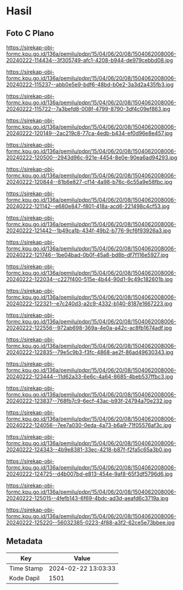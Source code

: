# Hasil

## Foto C Plano

https://sirekap-obj-formc.kpu.go.id/136a/pemilu/pdpr/15/04/06/20/08/1504062008006-20240222-114434--3f305749-afc1-4208-b944-de979cebbd08.jpg

https://sirekap-obj-formc.kpu.go.id/136a/pemilu/pdpr/15/04/06/20/08/1504062008006-20240222-115237--abb0e5e9-bdf6-48bd-b0e2-3a3d2a435fb3.jpg

https://sirekap-obj-formc.kpu.go.id/136a/pemilu/pdpr/15/04/06/20/08/1504062008006-20240222-115722--7a3befd8-008f-4799-8790-3df4c09ef863.jpg

https://sirekap-obj-formc.kpu.go.id/136a/pemilu/pdpr/15/04/06/20/08/1504062008006-20240222-120149--2ac219c8-77ca-4edb-b434-ef0d96e8e457.jpg

https://sirekap-obj-formc.kpu.go.id/136a/pemilu/pdpr/15/04/06/20/08/1504062008006-20240222-120500--2943d96c-921e-4454-8e0e-90ea6ad94293.jpg

https://sirekap-obj-formc.kpu.go.id/136a/pemilu/pdpr/15/04/06/20/08/1504062008006-20240222-120844--81b6e827-cf14-4a98-b76c-6c55a9e58fbc.jpg

https://sirekap-obj-formc.kpu.go.id/136a/pemilu/pdpr/15/04/06/20/08/1504062008006-20240222-121142--e680e847-f801-418a-acd6-221498c4cf53.jpg

https://sirekap-obj-formc.kpu.go.id/136a/pemilu/pdpr/15/04/06/20/08/1504062008006-20240222-121442--1b49ca1b-434f-49b2-b776-9cf6f93926a3.jpg

https://sirekap-obj-formc.kpu.go.id/136a/pemilu/pdpr/15/04/06/20/08/1504062008006-20240222-121746--1be04bad-0b0f-45a8-bd8b-df7f116e5927.jpg

https://sirekap-obj-formc.kpu.go.id/136a/pemilu/pdpr/15/04/06/20/08/1504062008006-20240222-122034--c227f400-515e-4b44-90d1-9c49c182601b.jpg

https://sirekap-obj-formc.kpu.go.id/136a/pemilu/pdpr/15/04/06/20/08/1504062008006-20240222-122321--e7c240d3-a2c9-4332-b140-8187e1667223.jpg

https://sirekap-obj-formc.kpu.go.id/136a/pemilu/pdpr/15/04/06/20/08/1504062008006-20240222-122556--972ab698-369a-4e0a-a42c-ac8fb1674adf.jpg

https://sirekap-obj-formc.kpu.go.id/136a/pemilu/pdpr/15/04/06/20/08/1504062008006-20240222-122835--79e5c9b3-f3fc-4868-ae2f-86ad49630343.jpg

https://sirekap-obj-formc.kpu.go.id/136a/pemilu/pdpr/15/04/06/20/08/1504062008006-20240222-123444--11d62a33-6e6c-4a64-8685-4beb537ffbc3.jpg

https://sirekap-obj-formc.kpu.go.id/136a/pemilu/pdpr/15/04/06/20/08/1504062008006-20240222-123837--768fb7c9-6ecf-43ac-b93f-24794a70e232.jpg

https://sirekap-obj-formc.kpu.go.id/136a/pemilu/pdpr/15/04/06/20/08/1504062008006-20240222-124056--7ee7a030-0eda-4a73-b6a9-71f05576af3c.jpg

https://sirekap-obj-formc.kpu.go.id/136a/pemilu/pdpr/15/04/06/20/08/1504062008006-20240222-124343--4b9e8381-33ec-4218-b87f-f2fa5c65a3b0.jpg

https://sirekap-obj-formc.kpu.go.id/136a/pemilu/pdpr/15/04/06/20/08/1504062008006-20240222-124725--d4b007bd-e813-454e-9af8-65f3df5796d6.jpg

https://sirekap-obj-formc.kpu.go.id/136a/pemilu/pdpr/15/04/06/20/08/1504062008006-20240222-125015--4fefb143-6f69-4bdc-ad3d-aeafd6c3719a.jpg

https://sirekap-obj-formc.kpu.go.id/136a/pemilu/pdpr/15/04/06/20/08/1504062008006-20240222-125220--56032385-0223-4f88-a3f2-62ce5e73bbee.jpg


## Metadata

| Key        | Value               |
| ---------- | ------------------- |
| Time Stamp | 2024-02-22 13:03:33 |
| Kode Dapil | 1501                |



